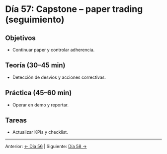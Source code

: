 # Día 57: Capstone – paper trading (seguimiento)

## Objetivos
- Continuar paper y controlar adherencia.

## Teoría (30–45 min)
- Detección de desvíos y acciones correctivas.

## Práctica (45–60 min)
- Operar en demo y reportar.

## Tareas
- Actualizar KPIs y checklist.

---
Anterior: [← Día 56](Dia_56.md) | Siguiente: [Día 58 →](Dia_58.md)
